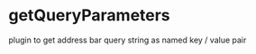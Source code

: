getQueryParameters
==================

plugin to get address bar query string as named key / value pair

